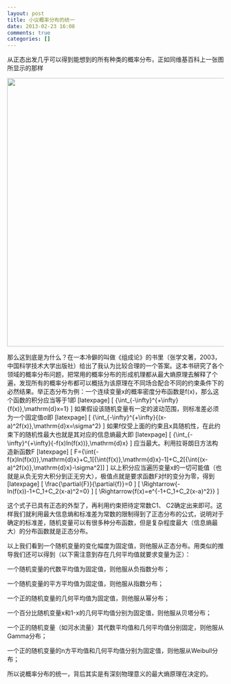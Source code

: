 ```yaml
---
layout: post
title: 小议概率分布的统一
date: 2013-02-23 16:08
comments: true
categories: []
---
```

从正态出发几乎可以得到能想到的所有种类的概率分布，正如同维基百科上一张图所显示的那样

<img class="alignnone" alt="" src="http://upload.wikimedia.org/wikipedia/commons/6/69/Relationships_among_some_of_univariate_probability_distributions.jpg" width="1183" height="625" />

那么这到底是为什么？在一本冷僻的叫做《组成论》的书里（张学文著，2003，中国科学技术大学出版社）给出了我认为比较合理的一个答案。这本书研究了各个领域的概率分布问题，把常用的概率分布的形成机理都从最大熵原理去解释了个遍，发现所有的概率分布都可以概括为该原理在不同场合配合不同的约束条件下的必然结果。举正态分布为例：一个连续变量x的概率密度分布函数是f(x)，那么这个函数的积分应当等于1即
[latexpage]
\[
{\int_{-\infty}^{+\infty}{f(x)}\,\mathrm{d}x=1}
\]
如果假设该随机变量有一定的波动范围，则标准差必须为一个固定值σ即
[latexpage]
\[
{\int_{-\infty}^{+\infty}{(x-a)^2f(x)}\,\mathrm{d}x=\sigma^2}
\]
如果f仅受上面的约束且x具随机性，在此约束下的随机性最大也就是其对应的信息熵最大即
[latexpage]
\[
{\int_{-\infty}^{+\infty}{-f(x)ln(f(x))}\,\mathrm{d}x}
\]
应当最大。利用拉哥朗日方法构造新函数F
[latexpage]
\[
F={\int{-f(x)ln(f(x))}\,\mathrm{d}x}+C_1[{\int{f(x)}\,\mathrm{d}x}-1]+C_2[{\int{(x-a)^2f(x)}\,\mathrm{d}x}-\sigma^2]]
\]
以上积分应当遍历变量x的一切可能值（也就是从负无穷大积分到正无穷大），极值点就是要求函数F对f的变分为零，得到
[latexpage]
\[
\frac{\partial{F}}{\partial{f}}=0
\]
\[
\Rightarrow{-ln(f(x))-1+C_1+C_2(x-a)^2=0}
\]
\[
\Rightarrow{f(x)=e^{-1+C_1+C_2(x-a)^2}}
\]

这个式子已具有正态的外型了，再利用约束把待定常数C1、 C2确定出来即可。这样我们就利用最大信息熵和标准差为常数的限制得到了正态分布的公式，说明对于确定的标准差，随机变量可以有很多种分布函数，但是复杂程度最大（信息熵最大）的分布函数就是正态分布。

以上我们看到一个随机变量的变化幅度为固定值，则他服从正态分布。用类似的推导我们还可以得到（以下需注意到存在几何平均值就要求变量为正）：

一个随机变量的代数平均值为固定值，则他服从负指数分布；

一个随机变量的平方平均值为固定值，则他服从指数分布；

一个正的随机变量的几何平均值为固定值，则他服从幂分布；

一个百分比随机变量x和1-x的几何平均值分别为固定值，则他服从贝塔分布；

一个正的随机变量（如河水流量）其代数平均值和几何平均值分别固定，则他服从Gamma分布；

一个正的随机变量的n方平均值和几何平均值分别为固定值，则他服从Weibull分布；

所以说概率分布的统一，背后其实是有深刻物理意义的最大熵原理在决定的。
